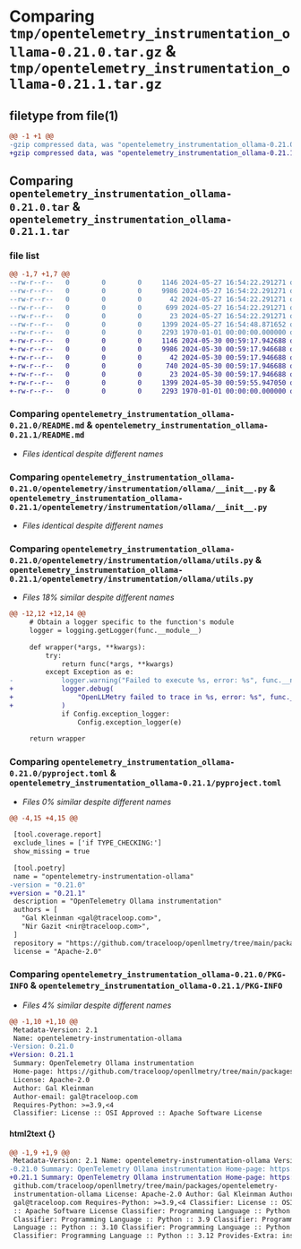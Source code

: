 # Comparing `tmp/opentelemetry_instrumentation_ollama-0.21.0.tar.gz` & `tmp/opentelemetry_instrumentation_ollama-0.21.1.tar.gz`

## filetype from file(1)

```diff
@@ -1 +1 @@
-gzip compressed data, was "opentelemetry_instrumentation_ollama-0.21.0.tar", max compression
+gzip compressed data, was "opentelemetry_instrumentation_ollama-0.21.1.tar", max compression
```

## Comparing `opentelemetry_instrumentation_ollama-0.21.0.tar` & `opentelemetry_instrumentation_ollama-0.21.1.tar`

### file list

```diff
@@ -1,7 +1,7 @@
--rw-r--r--   0        0        0     1146 2024-05-27 16:54:22.291271 opentelemetry_instrumentation_ollama-0.21.0/README.md
--rw-r--r--   0        0        0     9986 2024-05-27 16:54:22.291271 opentelemetry_instrumentation_ollama-0.21.0/opentelemetry/instrumentation/ollama/__init__.py
--rw-r--r--   0        0        0       42 2024-05-27 16:54:22.291271 opentelemetry_instrumentation_ollama-0.21.0/opentelemetry/instrumentation/ollama/config.py
--rw-r--r--   0        0        0      699 2024-05-27 16:54:22.291271 opentelemetry_instrumentation_ollama-0.21.0/opentelemetry/instrumentation/ollama/utils.py
--rw-r--r--   0        0        0       23 2024-05-27 16:54:22.291271 opentelemetry_instrumentation_ollama-0.21.0/opentelemetry/instrumentation/ollama/version.py
--rw-r--r--   0        0        0     1399 2024-05-27 16:54:48.871652 opentelemetry_instrumentation_ollama-0.21.0/pyproject.toml
--rw-r--r--   0        0        0     2293 1970-01-01 00:00:00.000000 opentelemetry_instrumentation_ollama-0.21.0/PKG-INFO
+-rw-r--r--   0        0        0     1146 2024-05-30 00:59:17.942688 opentelemetry_instrumentation_ollama-0.21.1/README.md
+-rw-r--r--   0        0        0     9986 2024-05-30 00:59:17.946688 opentelemetry_instrumentation_ollama-0.21.1/opentelemetry/instrumentation/ollama/__init__.py
+-rw-r--r--   0        0        0       42 2024-05-30 00:59:17.946688 opentelemetry_instrumentation_ollama-0.21.1/opentelemetry/instrumentation/ollama/config.py
+-rw-r--r--   0        0        0      740 2024-05-30 00:59:17.946688 opentelemetry_instrumentation_ollama-0.21.1/opentelemetry/instrumentation/ollama/utils.py
+-rw-r--r--   0        0        0       23 2024-05-30 00:59:17.946688 opentelemetry_instrumentation_ollama-0.21.1/opentelemetry/instrumentation/ollama/version.py
+-rw-r--r--   0        0        0     1399 2024-05-30 00:59:55.947050 opentelemetry_instrumentation_ollama-0.21.1/pyproject.toml
+-rw-r--r--   0        0        0     2293 1970-01-01 00:00:00.000000 opentelemetry_instrumentation_ollama-0.21.1/PKG-INFO
```

### Comparing `opentelemetry_instrumentation_ollama-0.21.0/README.md` & `opentelemetry_instrumentation_ollama-0.21.1/README.md`

 * *Files identical despite different names*

### Comparing `opentelemetry_instrumentation_ollama-0.21.0/opentelemetry/instrumentation/ollama/__init__.py` & `opentelemetry_instrumentation_ollama-0.21.1/opentelemetry/instrumentation/ollama/__init__.py`

 * *Files identical despite different names*

### Comparing `opentelemetry_instrumentation_ollama-0.21.0/opentelemetry/instrumentation/ollama/utils.py` & `opentelemetry_instrumentation_ollama-0.21.1/opentelemetry/instrumentation/ollama/utils.py`

 * *Files 18% similar despite different names*

```diff
@@ -12,12 +12,14 @@
     # Obtain a logger specific to the function's module
     logger = logging.getLogger(func.__module__)
 
     def wrapper(*args, **kwargs):
         try:
             return func(*args, **kwargs)
         except Exception as e:
-            logger.warning("Failed to execute %s, error: %s", func.__name__, str(e))
+            logger.debug(
+                "OpenLLMetry failed to trace in %s, error: %s", func.__name__, str(e)
+            )
             if Config.exception_logger:
                 Config.exception_logger(e)
 
     return wrapper
```

### Comparing `opentelemetry_instrumentation_ollama-0.21.0/pyproject.toml` & `opentelemetry_instrumentation_ollama-0.21.1/pyproject.toml`

 * *Files 0% similar despite different names*

```diff
@@ -4,15 +4,15 @@
 
 [tool.coverage.report]
 exclude_lines = ['if TYPE_CHECKING:']
 show_missing = true
 
 [tool.poetry]
 name = "opentelemetry-instrumentation-ollama"
-version = "0.21.0"
+version = "0.21.1"
 description = "OpenTelemetry Ollama instrumentation"
 authors = [
   "Gal Kleinman <gal@traceloop.com>",
   "Nir Gazit <nir@traceloop.com>",
 ]
 repository = "https://github.com/traceloop/openllmetry/tree/main/packages/opentelemetry-instrumentation-ollama"
 license = "Apache-2.0"
```

### Comparing `opentelemetry_instrumentation_ollama-0.21.0/PKG-INFO` & `opentelemetry_instrumentation_ollama-0.21.1/PKG-INFO`

 * *Files 4% similar despite different names*

```diff
@@ -1,10 +1,10 @@
 Metadata-Version: 2.1
 Name: opentelemetry-instrumentation-ollama
-Version: 0.21.0
+Version: 0.21.1
 Summary: OpenTelemetry Ollama instrumentation
 Home-page: https://github.com/traceloop/openllmetry/tree/main/packages/opentelemetry-instrumentation-ollama
 License: Apache-2.0
 Author: Gal Kleinman
 Author-email: gal@traceloop.com
 Requires-Python: >=3.9,<4
 Classifier: License :: OSI Approved :: Apache Software License
```

#### html2text {}

```diff
@@ -1,9 +1,9 @@
 Metadata-Version: 2.1 Name: opentelemetry-instrumentation-ollama Version:
-0.21.0 Summary: OpenTelemetry Ollama instrumentation Home-page: https://
+0.21.1 Summary: OpenTelemetry Ollama instrumentation Home-page: https://
 github.com/traceloop/openllmetry/tree/main/packages/opentelemetry-
 instrumentation-ollama License: Apache-2.0 Author: Gal Kleinman Author-email:
 gal@traceloop.com Requires-Python: >=3.9,<4 Classifier: License :: OSI Approved
 :: Apache Software License Classifier: Programming Language :: Python :: 3
 Classifier: Programming Language :: Python :: 3.9 Classifier: Programming
 Language :: Python :: 3.10 Classifier: Programming Language :: Python :: 3.11
 Classifier: Programming Language :: Python :: 3.12 Provides-Extra: instruments
```

